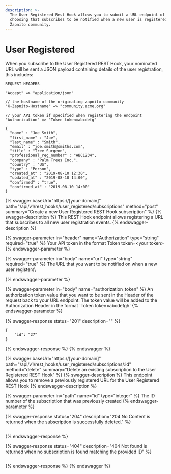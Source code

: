 ```yaml
---
description: >-
  The User Registered Rest Hook allows you to submit a URL endpoint of your
  choosing that subscribes to be notified when a new user is registered on your
  Zapnito community.
---
```


# User Registered

When you subscribe to the User Registered REST Hook, your nominated URL will be sent a JSON payload containing details of the user registration, this includes:

```
REQUEST HEADERS
 
"Accept" => "application/json"

// the hostname of the originating zapnito community
"X-Zapnito-Hostname" => "community.acme.org" 

// your API token if specified when registering the endpoint
"Authorization" => "Token token=abcdefg" 

```

```
{
  "name" : "Joe Smith",
  "first_name" : "Joe",
  "last_name" : "Smith",
  "email" : "joe.smith@smiths.com",
  "title" : "Tree Surgeon",
  "professional_reg_number" : "ABC1234",
  "company" : "Palm Trees Inc.",
  "country" : "US",
  "type" : "Person",
  "created_at" : "2019-08-10 12:30",
  "updated_at" : "2019-08-10 14:00",
  "confirmed" : "true",
  "confirmed_at" : "2019-08-10 14:00"
}
```

{% swagger baseUrl="https://[your-domain]" path="/api/v1/rest_hooks/user_registered/subscriptions" method="post" summary="Create a new User Registered REST Hook subscription" %}
{% swagger-description %}
This REST Hook endpoint allows registering a URL that subscribes to all new user registration events.
{% endswagger-description %}

{% swagger-parameter in="header" name="Authorization" type="string" required="true" %}
Your API token in the format Token token=\<your token>
{% endswagger-parameter %}

{% swagger-parameter in="body" name="url" type="string" required="true" %}
The URL that you want to be notified on when a new user registers\

{% endswagger-parameter %}

{% swagger-parameter in="body" name="authorization_token" %}
An authorization token value that you want to be sent in the Header of the request back to your URL endpoint.   The token value will be added to the Authorization Header in the format \`Token token=abcdefgh\`
{% endswagger-parameter %}

{% swagger-response status="201" description="" %}
```
{
    "id": "27"
}
```
{% endswagger-response %}
{% endswagger %}

{% swagger baseUrl="https://[your-domain]" path="/api/v1/rest_hooks/user_registered/subscriptions/:id" method="delete" summary="Delete an existing subscription to the User Registered REST Hook" %}
{% swagger-description %}
This endpoint allows you to remove a previously registered URL for the User Registered REST Hook
{% endswagger-description %}

{% swagger-parameter in="path" name="id" type="integer" %}
The ID number of the subscription that was previously created
{% endswagger-parameter %}

{% swagger-response status="204" description="204 No Content is returned when the subscription is successfully deleted." %}
```
```
{% endswagger-response %}

{% swagger-response status="404" description="404 Not found is returned when no subscription is found matching the provided ID" %}
```
```
{% endswagger-response %}
{% endswagger %}
